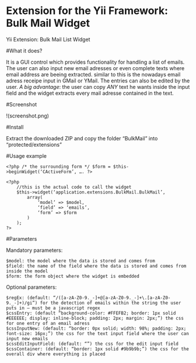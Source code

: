 Extension for the Yii Framework: Bulk Mail Widget
=================================================

Yii Extension: Bulk Mail List Widget

#What it does?

It is a GUI control which provides functionality for handling a list of emails. The user can also input new email adresses or even complete texts where email address are beeing extracted. similar to this is the nowadays email adress receipe input in GMail or YMail. The entries can also be edited by the user. *A big advantage*: the user can copy *ANY* text he wants inside the input field and the widget extracts every mail adresse contained in the text.

#Screenshot

!(screenshot.png)

#Install

Extract the downloaded ZIP and copy the folder “BulkMail” into “protected/extensions”

#Usage example

    <?php /* the surrounding form */ $form = $this->beginWidget(‘CActiveForm’, …. ?>

    <?php
        //this is the actual code to call the widget
        $this->widget(‘application.extensions.BulkMail.BulkMail’,
            array(
                ‘model’ => $model,
                ‘field’ => ‘emails’,
                ‘form’ => $form
            )
        );
    ?>

#Parameters

Mandatory parameters:

    $model: the model where the data is stored and comes from
    $field: the name of the field where the data is stored and comes from inside the model
    $form: the form object where the widget is embedded

Optional parameters:

    $regEx: (default: “/([a-zA-Z0-9._-]+@[a-zA-Z0-9._-]+\.[a-zA-Z0-9._-]+)/gi”) for the detection of emails within the string the user puts in – must be a javascript regex
    $cssEntry: (default “background-color: #FFEFB2; border: 1px solid #EEEEEE; display: inline-block; padding: 2px; margin: 2px;”) the css for one entry of an email adress
    $cssInputNew: (default: “border: 0px solid; width: 98%; padding: 2px; font-size: 16px;”) the css for the text input field where the user can input new emails
    $cssEditInputField: (default: “”) the css for the edit input field
    $cssContainer: (default: “border: 1px solid #9b9b9b;”) the css for the overall div where everything is placed
